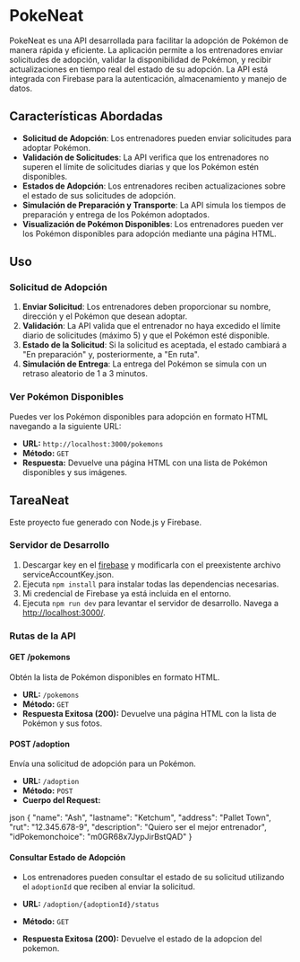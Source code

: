 # PokeNeat

PokeNeat es una API desarrollada para facilitar la adopción de Pokémon de manera rápida y eficiente. La aplicación permite a los entrenadores enviar solicitudes de adopción, validar la disponibilidad de Pokémon, y recibir actualizaciones en tiempo real del estado de su adopción. La API está integrada con Firebase para la autenticación, almacenamiento y manejo de datos.

## Características Abordadas

- **Solicitud de Adopción**: Los entrenadores pueden enviar solicitudes para adoptar Pokémon.
- **Validación de Solicitudes**: La API verifica que los entrenadores no superen el límite de solicitudes diarias y que los Pokémon estén disponibles.
- **Estados de Adopción**: Los entrenadores reciben actualizaciones sobre el estado de sus solicitudes de adopción.
- **Simulación de Preparación y Transporte**: La API simula los tiempos de preparación y entrega de los Pokémon adoptados.
- **Visualización de Pokémon Disponibles**: Los entrenadores pueden ver los Pokémon disponibles para adopción mediante una página HTML.

## Uso

### Solicitud de Adopción

1. **Enviar Solicitud**: Los entrenadores deben proporcionar su nombre, dirección y el Pokémon que desean adoptar.
2. **Validación**: La API valida que el entrenador no haya excedido el límite diario de solicitudes (máximo 5) y que el Pokémon esté disponible.
3. **Estado de la Solicitud**: Si la solicitud es aceptada, el estado cambiará a "En preparación" y, posteriormente, a "En ruta".
4. **Simulación de Entrega**: La entrega del Pokémon se simula con un retraso aleatorio de 1 a 3 minutos.

### Ver Pokémon Disponibles

Puedes ver los Pokémon disponibles para adopción en formato HTML navegando a la siguiente URL:

- **URL:** `http://localhost:3000/pokemons`
- **Método:** `GET`
- **Respuesta:** Devuelve una página HTML con una lista de Pokémon disponibles y sus imágenes.

## TareaNeat

Este proyecto fue generado con Node.js y Firebase.

### Servidor de Desarrollo
1. Descargar key en el [firebase](https://console.firebase.google.com/project/pokeneat-6a14f/settings/serviceaccounts/adminsdk?hl=es-419) y modificarla con el preexistente archivo serviceAccountKey.json. 
2. Ejecuta `npm install` para instalar todas las dependencias necesarias.
3. Mi credencial de Firebase ya está incluida en el entorno.
4. Ejecuta `npm run dev` para levantar el servidor de desarrollo. Navega a [http://localhost:3000/](http://localhost:3000/).

### Rutas de la API

#### **GET /pokemons**

Obtén la lista de Pokémon disponibles en formato HTML.

- **URL:** `/pokemons`
- **Método:** `GET`
- **Respuesta Exitosa (200):** Devuelve una página HTML con la lista de Pokémon y sus fotos.

#### **POST /adoption**

Envía una solicitud de adopción para un Pokémon.

- **URL:** `/adoption`
- **Método:** `POST`
- **Cuerpo del Request:**

json
{
  "name": "Ash",
  "lastname": "Ketchum",
  "address": "Pallet Town",
  "rut": "12.345.678-9",
  "description": "Quiero ser el mejor entrenador",
  "idPokemonchoice": "m0GR68x7JypJirBstQAD"
}

#### Consultar Estado de Adopción

- Los entrenadores pueden consultar el estado de su solicitud utilizando el `adoptionId` que reciben al enviar la solicitud.

- **URL:** `/adoption/{adoptionId}/status`
- **Método:** `GET`
- **Respuesta Exitosa (200):** Devuelve el estado de la adopcion del pokemon.